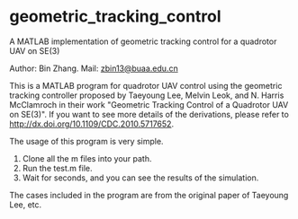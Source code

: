 # geometric_tracking_control
A MATLAB implementation of geometric tracking control for a quadrotor UAV on SE(3)

Author: Bin Zhang.
Mail: zbin13@buaa.edu.cn

This is a MATLAB program for quadrotor UAV control using the geometric tracking controller proposed by Taeyoung Lee, Melvin Leok, and N. Harris McClamroch in their work  "Geometric Tracking Control of a Quadrotor UAV on SE(3)". If you want to see more details of the derivations, please refer to http://dx.doi.org/10.1109/CDC.2010.5717652.

The usage of this program is very simple. 
1. Clone all the m files into your path.
2. Run the test.m file.
3. Wait for seconds, and you can see the results of the simulation.

The cases included in the program are from the original paper of Taeyoung Lee, etc.
